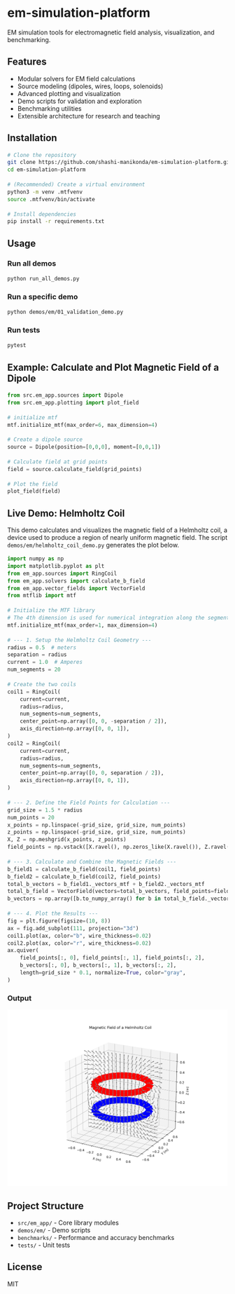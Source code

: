 # em-simulation-platform

EM simulation tools for electromagnetic field analysis, visualization, and benchmarking.

## Features
- Modular solvers for EM field calculations
- Source modeling (dipoles, wires, loops, solenoids)
- Advanced plotting and visualization
- Demo scripts for validation and exploration
- Benchmarking utilities
- Extensible architecture for research and teaching

## Installation

```bash
# Clone the repository
git clone https://github.com/shashi-manikonda/em-simulation-platform.git
cd em-simulation-platform

# (Recommended) Create a virtual environment
python3 -m venv .mtfvenv
source .mtfvenv/bin/activate

# Install dependencies
pip install -r requirements.txt
```

## Usage

### Run all demos
```bash
python run_all_demos.py
```

### Run a specific demo
```bash
python demos/em/01_validation_demo.py
```

### Run tests
```bash
pytest
```

## Example: Calculate and Plot Magnetic Field of a Dipole
```python
from src.em_app.sources import Dipole
from src.em_app.plotting import plot_field

# initialize mtf
mtf.initialize_mtf(max_order=6, max_dimension=4)

# Create a dipole source
source = Dipole(position=[0,0,0], moment=[0,0,1])

# Calculate field at grid points
field = source.calculate_field(grid_points)

# Plot the field
plot_field(field)
```

## Live Demo: Helmholtz Coil
This demo calculates and visualizes the magnetic field of a Helmholtz coil, a device used to produce a region of nearly uniform magnetic field. The script `demos/em/helmholtz_coil_demo.py` generates the plot below.

```python
import numpy as np
import matplotlib.pyplot as plt
from em_app.sources import RingCoil
from em_app.solvers import calculate_b_field
from em_app.vector_fields import VectorField
from mtflib import mtf

# Initialize the MTF library
# The 4th dimension is used for numerical integration along the segments.
mtf.initialize_mtf(max_order=1, max_dimension=4)

# --- 1. Setup the Helmholtz Coil Geometry ---
radius = 0.5  # meters
separation = radius
current = 1.0  # Amperes
num_segments = 20

# Create the two coils
coil1 = RingCoil(
    current=current,
    radius=radius,
    num_segments=num_segments,
    center_point=np.array([0, 0, -separation / 2]),
    axis_direction=np.array([0, 0, 1]),
)
coil2 = RingCoil(
    current=current,
    radius=radius,
    num_segments=num_segments,
    center_point=np.array([0, 0, separation / 2]),
    axis_direction=np.array([0, 0, 1]),
)

# --- 2. Define the Field Points for Calculation ---
grid_size = 1.5 * radius
num_points = 20
x_points = np.linspace(-grid_size, grid_size, num_points)
z_points = np.linspace(-grid_size, grid_size, num_points)
X, Z = np.meshgrid(x_points, z_points)
field_points = np.vstack([X.ravel(), np.zeros_like(X.ravel()), Z.ravel()]).T

# --- 3. Calculate and Combine the Magnetic Fields ---
b_field1 = calculate_b_field(coil1, field_points)
b_field2 = calculate_b_field(coil2, field_points)
total_b_vectors = b_field1._vectors_mtf + b_field2._vectors_mtf
total_b_field = VectorField(vectors=total_b_vectors, field_points=field_points)
b_vectors = np.array([b.to_numpy_array() for b in total_b_field._vectors_mtf])

# --- 4. Plot the Results ---
fig = plt.figure(figsize=(10, 8))
ax = fig.add_subplot(111, projection="3d")
coil1.plot(ax, color="b", wire_thickness=0.02)
coil2.plot(ax, color="r", wire_thickness=0.02)
ax.quiver(
    field_points[:, 0], field_points[:, 1], field_points[:, 2],
    b_vectors[:, 0], b_vectors[:, 1], b_vectors[:, 2],
    length=grid_size * 0.1, normalize=True, color="gray",
)
```

### Output

![Helmholtz Coil Demo](demos/helmholtz_coil_demo.png)

## Project Structure
- `src/em_app/` - Core library modules
- `demos/em/` - Demo scripts
- `benchmarks/` - Performance and accuracy benchmarks
- `tests/` - Unit tests

## License
MIT
